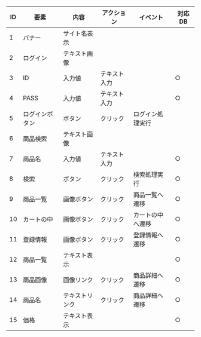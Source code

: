 |ID|要素|内容|アクション|イベント|対応DB|
|-|-|-|-|-|-|
|1|バナー|サイト名表示||||
|2|ログイン|テキスト画像||||
|3|ID|入力値|テキスト入力||○|
|4|PASS|入力値|テキスト入力||○|
|5|ログインボタン|ボタン|クリック|ログイン処理実行||
|6|商品検索|テキスト画像||||
|7|商品名|入力値|テキスト入力||○|
|8|検索|ボタン|クリック|検索処理実行|○|
|9|商品一覧|画像ボタン|クリック|商品一覧へ遷移|○|
|10|カートの中|画像ボタン|クリック|カートの中へ遷移|○|
|11|登録情報|画像ボタン|クリック|登録情報へ遷移|○|
|12|商品一覧|テキスト表示|||○|
|13|商品画像|画像リンク|クリック|商品詳細へ遷移|○|
|14|商品名|テキストリンク|クリック|商品詳細へ遷移|○|
|15|価格|テキスト表示|||○|

